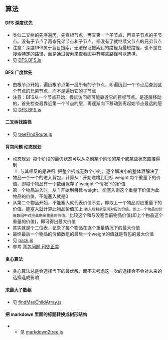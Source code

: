 ## 算法

#### DFS 深度优先
- 类似二叉树的先序遍历，先查根节点，再查第一个子节点，再查子节点的子节点。没有子节点了再查兄弟节点和子节点，都没有了就继续父节点的兄弟节点
- 注意：深度DFS属于盲目搜索，无法保证搜索到的路径为最短路径，也不是在搜索特定的路径，而是通过搜索来查看图中有哪些路径可以选择。
- 见 [DFS.BFS.js](../js/DFS.BFS.js)

#### BFS 广度优先
- 由根节点开始，遍历根节点第一层所有的子节点，即遍历到一个节点后查到这个节点的兄弟节点，而不是遍历它的子节点
- 注意：BFS从一个节点开始，尝试访问尽可能靠近它的目标节点。是逐层移动的，首先检查最靠近第一个节点的层，再逐渐向下移动到离起始节点最远的层
- 见 [DFS.BFS.js](../js/DFS.BFS.js)

#### 二叉树找路径
- 见 [treeFindRoute.js](../js/treeFindRoute.js)

#### 背包问题 动态规划
- 动态规划: 每个阶段的最优状态可以从之前某个阶段的某个或某些状态直接得到
  - 与其相反的是递归: 把整个拆成无数个小的，逐个解决小的整体酒解决了
- 物品一个一个的进入背包，计算从 1 开始递增到目标 weight 每个重量下的价值，即每个物品有一个数组保存了 weight 个情况下的价值
- 第一个物品进入时，从 1 开始到目标 weight，能塞入则这个重量下价值为此物品的价值，不能塞入就是0
- 从第二个物品开始，不能塞入就代表价值不变，即取上一个物品对应重量下的价值。能塞入就计算此物品价值加上 `装入后剩余空间对应的价值，即上一个物品的价值数组中对应此剩余重量的价值`，比较这个和与没塞当前物品价值(即上个物品这个重量的价值)，即可得出最大价值
- 其实就是个二位表，记录了每个物品在逐个重量情况下的最大价值
- 最终最后一个物品的价值数组的最后一个weight的值就是背包的最大价值
- 见 [pack.js](../js/pack.js)
- 参考 [背包问题 司徒正美](https://juejin.im/post/5c623ff3f265da2de1657f97)

#### 贪心算法
- 贪心算法总是会选择当下的最优解，而不去考虑这一次的选择会不会对未来的选择造成影响

#### 求最大子数组
- 见 [findMaxChildArray.js](../js/findMaxChildArray.js)

#### 把 markdown 里面的标题转换成树形结构
- - 见 [markdown2tree.js](../js/markdown2tree.js)